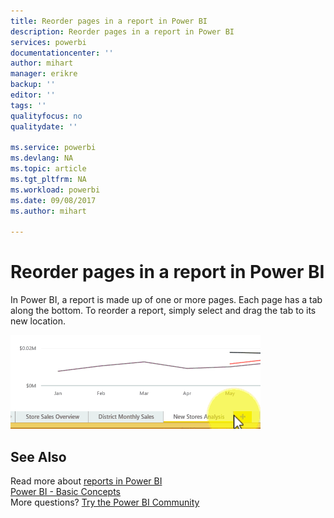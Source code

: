 ```yaml
---
title: Reorder pages in a report in Power BI
description: Reorder pages in a report in Power BI
services: powerbi
documentationcenter: ''
author: mihart
manager: erikre
backup: ''
editor: ''
tags: ''
qualityfocus: no
qualitydate: ''

ms.service: powerbi
ms.devlang: NA
ms.topic: article
ms.tgt_pltfrm: NA
ms.workload: powerbi
ms.date: 09/08/2017
ms.author: mihart

---
```

# Reorder pages in a report in Power BI
In Power BI, a report is made up of one or more pages.  Each page has a tab along the bottom.  To reorder a report, simply select and drag the tab to its new location.

![](media/service-report-reorder-pages/reorder.gif)

## See Also
Read more about [reports in Power BI](service-reports.md)  
[Power BI - Basic Concepts](service-basic-concepts.md)  
More questions? [Try the Power BI Community](http://community.powerbi.com/)

